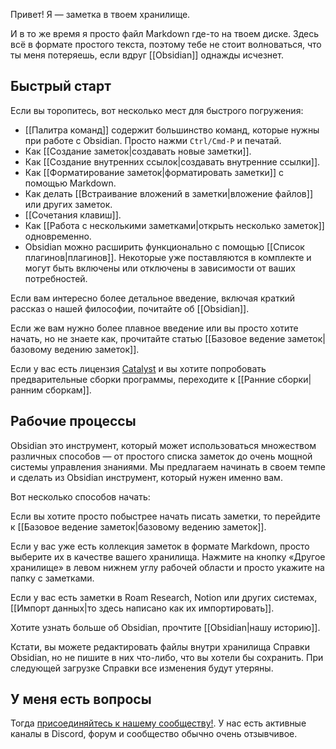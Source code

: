 Привет! Я — заметка в твоем хранилище.

И в то же время я просто файл Markdown где-то на твоем диске. Здесь всё в формате простого текста, поэтому тебе не стоит волноваться, что ты меня потеряешь, если вдруг [[Obsidian]] однажды исчезнет.

## Быстрый старт

Если вы торопитесь, вот несколько мест для быстрого погружения:

- [[Палитра команд]] содержит большинство команд, которые нужны при работе с Obsidian. Просто нажми `Ctrl/Cmd-P` и печатай.
- Как [[Создание заметок|создавать новые заметки]].
- Как [[Создание внутренних ссылок|создавать внутренние ссылки]].
- Как [[Форматирование заметок|форматировать заметки]] с помощью Markdown.
- Как делать [[Встраивание вложений в заметки|вложение файлов]] или других заметок.
- [[Сочетания клавиш]].
- Как [[Работа с несколькими заметками|открыть несколько заметок]] одновременно.
- Obsidian можно расширить функционально с помощью [[Список плагинов|плагинов]]. Некоторые уже поставляются в комплекте и могут быть включены или отключены в зависимости от ваших потребностей.

Если вам интересно более детальное введение, включая краткий рассказ о нашей философии, почитайте об [[Obsidian]].

Если же вам нужно более плавное введение или вы просто хотите начать, но не знаете как, прочитайте статью [[Базовое ведение заметок|базовому ведению заметок]].

Если у вас есть лицензия [Catalyst](https://obsidian.md/pricing) и вы хотите попробовать предварительные сборки программы, переходите к [[Ранние сборки|ранним сборкам]].

## Рабочие процессы

Obsidian это инструмент, который может использоваться множеством различных способов — от простого списка заметок до очень мощной системы управления знаниями. Мы предлагаем начинать в своем темпе и сделать из Obsidian инструмент, который нужен именно вам. 

Вот несколько способов начать:

Если вы хотите просто побыстрее начать писать заметки, то перейдите к [[Базовое ведение заметок|базовому ведению заметок]].

Если у вас уже есть коллекция заметок в формате Markdown, просто выберите их в качестве вашего хранилища. Нажмите на кнопку «Другое хранилище» в левом нижнем углу рабочей области и просто укажите на папку с заметками.

Если у вас есть заметки в Roam Research, Notion или других системах, [[Импорт данных|то здесь написано как их импортировать]].

Хотите узнать больше об Obsidian, прочтите [[Obsidian|нашу историю]].

Кстати, вы можете редактировать файлы внутри хранилища Справки Obsidian, но не пишите в них что-либо, что вы хотели бы сохранить. При следующей загрузке Справки все изменения будут утеряны.

## У меня есть вопросы

Тогда [присоединяйтесь к нашему сообществу!](https://obsidian.md/community).
У нас есть активные каналы в Discord, форум и сообщество обычно очень отзывчивое.
